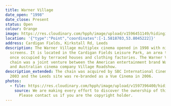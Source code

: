```yaml
---
title: Warner Village
date_open: "1998"
date_close: Present
status: Open
colour: Orange
image: https://res.cloudinary.com/hpph/image/upload/v1596451149/hidinginplainsight/vue_warnerbros.svg
location: '{"type":"Point","coordinates":[-1.5818703,53.8045222]}'
address: Cardigan Fields, Kirkstall Rd, Leeds
description: The Warner Village multiplex cinema opened in 1998 with nine
  screens. It is located in the Cardigan Fields Leisure Park, an area that was
  once occupied by terraced houses and clothing factories. The Warner Village
  chain was a joint venture between the American entertainment brand Warner Bros
  and Australian cinema company Village Roadshow.
description_extended: The chain was acquired by SBC International Cinemas in
  2003 and the Leeds site was re-branded as a Vue Cinema in 2006.
photos:
  - file: https://res.cloudinary.com/hpph/image/upload/v1597396400/hidinginplainsight/Warner_Villiage.jpg
    source: We are making every effort to discover the ownership of this photo.
      Please contact us if you are the copyright holder.
---
```

